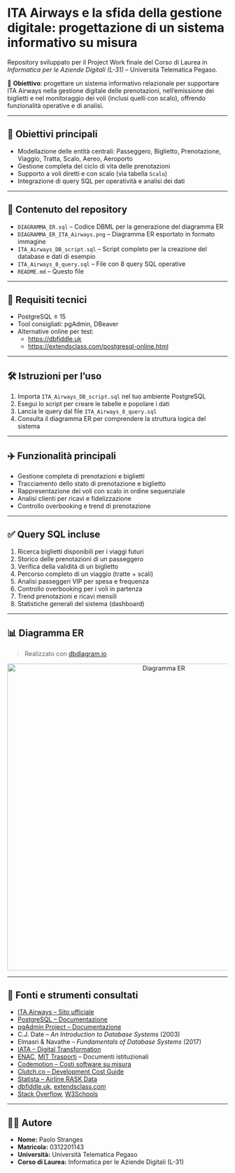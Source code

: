 # ITA Airways e la sfida della gestione digitale: progettazione di un sistema informativo su misura

Repository sviluppato per il Project Work finale del Corso di Laurea in *Informatica per le Aziende Digitali (L-31)* – Università Telematica Pegaso.

📌 **Obiettivo**: progettare un sistema informativo relazionale per supportare ITA Airways nella gestione digitale delle prenotazioni, nell’emissione dei biglietti e nel monitoraggio dei voli (inclusi quelli con scalo), offrendo funzionalità operative e di analisi.

---

## 🎯 Obiettivi principali

- Modellazione delle entità centrali: Passeggero, Biglietto, Prenotazione, Viaggio, Tratta, Scalo, Aereo, Aeroporto  
- Gestione completa del ciclo di vita delle prenotazioni  
- Supporto a voli diretti e con scalo (via tabella `Scalo`)  
- Integrazione di query SQL per operatività e analisi dei dati  

---

## 📂 Contenuto del repository

- `DIAGRAMMA_ER.sql` – Codice DBML per la generazione del diagramma ER  
- `DIAGRAMMA_ER_ITA_Airways.png` – Diagramma ER esportato in formato immagine  
- `ITA_Airways_DB_script.sql` – Script completo per la creazione del database e dati di esempio  
- `ITA_Airways_8_query.sql` – File con 8 query SQL operative  
- `README.md` – Questo file

---

## 🧰 Requisiti tecnici

- PostgreSQL ≥ 15  
- Tool consigliati: pgAdmin, DBeaver  
- Alternative online per test:
  - https://dbfiddle.uk  
  - https://extendsclass.com/postgresql-online.html  

---

## 🛠️ Istruzioni per l’uso

1. Importa `ITA_Airways_DB_script.sql` nel tuo ambiente PostgreSQL  
2. Esegui lo script per creare le tabelle e popolare i dati  
3. Lancia le query dal file `ITA_Airways_8_query.sql`  
4. Consulta il diagramma ER per comprendere la struttura logica del sistema

---

## ✈️ Funzionalità principali

- Gestione completa di prenotazioni e biglietti  
- Tracciamento dello stato di prenotazione e biglietto  
- Rappresentazione dei voli con scalo in ordine sequenziale  
- Analisi clienti per ricavi e fidelizzazione  
- Controllo overbooking e trend di prenotazione  

---

## ✅ Query SQL incluse

1. Ricerca biglietti disponibili per i viaggi futuri  
2. Storico delle prenotazioni di un passeggero  
3. Verifica della validità di un biglietto  
4. Percorso completo di un viaggio (tratte + scali)  
5. Analisi passeggeri VIP per spesa e frequenza  
6. Controllo overbooking per i voli in partenza  
7. Trend prenotazioni e ricavi mensili  
8. Statistiche generali del sistema (dashboard)

---

## 📊 Diagramma ER

> Realizzato con [dbdiagram.io](https://dbdiagram.io)

<p align="center">
  <img src="DIAGRAMMA__ER_ITA_Airways..png" alt="Diagramma ER" width="700"/>
</p>

---

## 📖 Fonti e strumenti consultati

- [ITA Airways – Sito ufficiale](https://www.ita-airways.com)  
- [PostgreSQL – Documentazione](https://www.postgresql.org/docs)  
- [pgAdmin Project – Documentazione](https://www.pgadmin.org/docs/)  
- C.J. Date – *An Introduction to Database Systems* (2003)  
- Elmasri & Navathe – *Fundamentals of Database Systems* (2017)  
- [IATA – Digital Transformation](https://www.iata.org)  
- [ENAC](https://www.enac.gov.it), [MIT Trasporti](https://www.mit.gov.it) – Documenti istituzionali  
- [Codemotion – Costi software su misura](https://www.codemotion.com/magazine/dev-life/quanto-costa-far-sviluppare-un-software-su-misura/)  
- [Clutch.co – Development Cost Guide](https://clutch.co/developers/resources/how-much-does-software-development-cost)  
- [Statista – Airline RASK Data](https://www.statista.com/statistics/1102085/airline-industry-rask-globally/)  
- [dbfiddle.uk](https://dbfiddle.uk), [extendsclass.com](https://extendsclass.com/postgresql-online.html)  
- [Stack Overflow](https://stackoverflow.com), [W3Schools](https://www.w3schools.com/sql/)

---

## 👨‍💻 Autore

- **Nome:** Paolo Stranges  
- **Matricola:** 0312201143  
- **Università:** Università Telematica Pegaso  
- **Corso di Laurea:** Informatica per le Aziende Digitali (L-31)
